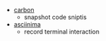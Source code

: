 * [carbon](https://carbon.now.sh/)
  * snapshot code sniptis
* [asciinima](https://asciinema.org/)
  * record terminal interaction
